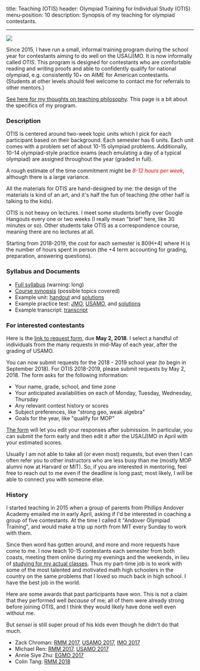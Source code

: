 title: Teaching (OTIS)
header: Olympiad Training for Individual Study (OTIS)
menu-position: 10
description: Synopsis of my teaching for olympiad contestants.

---

<img src="static/calvin-education.gif" />

Since 2015, I have run a small, informal training program during the school year
for contestants aiming to do well on the USA(J)MO.
It is now informally called *OTIS*.
This program is designed for contestants who are
comfortable reading and writing proofs
and able to confidently qualify for national olympiad,
e.g. consistently 10+ on AIME for American contestants.
(Students at other levels should feel welcome to contact
me for referrals to other mentors.)

[See here for my thoughts on teaching philosophy][perhour].
This page is a bit about the specifics of my program.

[perhour]: https://usamo.wordpress.com/2016/02/07/stop-paying-me-per-hour/

### Description

OTIS is centered around two-week topic units
which I pick for each participant based on their background.
Each semester has 6 units.
Each unit comes with a problem set of about 10-15 olympiad problems.
Additionally, 10-14 olympiad-style practice exams
(each emulating a day of a typical olympiad)
are assigned throughout the year (graded in full).

A rough estimate of the time commitment might be
<span style="color:red;">*8-12 hours per week*</span>,
although there is a large variance.

All the materials for OTIS are hand-designed by me:
the design of the materials is kind of an art,
and it's half the fun of teaching
(the other half is talking to the kids).

OTIS is not heavy on lectures.
I meet some students briefly over Google Hangouts
every one or two weeks (I really mean "brief" here, like 30 minutes or so).
Other students take OTIS as a correspondence course,
meaning there are no lectures at all.

Starting from 2018-2019, the cost for each semester is 80(H+4)
where H is the number of hours spent in person
(the +4 term accounting for grading, preparation, answering questions).

### Syllabus and Documents

* [Full syllabus](upload/otis-syllabus.pdf) (warning: long)
* [Course synopsis][unitlist] (possible topics covered)
* Example unit: [handout][sample-DNY] and [solutions][sample-DNYsol]
* Example practice test: [JMO][sample-jmo], [USAMO][sample-usamo], and [solutions][sample-sol]
* Example transcript: [transcript][sample-zack]

[sample-DNY]: static/otis-samples/DNY-ntconstruct.pdf
[sample-DNYsol]: static/otis-samples/DNY-sol-ntconstruct.pdf
[sample-jmo]: static/otis-samples/Exam-Sample-08-JMO.pdf
[sample-usamo]: static/otis-samples/Exam-Sample-08-USAMO.pdf
[sample-sol]: static/otis-samples/Exam-Sample-08-Soln.pdf
[sample-zack]: static/otis-samples/zack-local.pdf
[unitlist]: static/otis-samples/synopsis.html

### For interested contestants

[form]: https://goo.gl/forms/himGptArWuVhlFdv2

Here is the [link to request form][form], due **May 2, 2018**.
I select a handful of individuals from the many requests
in mid-May of each year, after the grading of USAMO.

You can now submit requests for the 2018 - 2019 school year
(to begin in September 2018).
For OTIS 2018-2019, please submit requests by May 2, 2018.
The form asks for the following information:

* Your name, grade, school, and time zone
* Your anticipated availabilities on each of Monday, Tuesday, Wednesday, Thursday
* Any relevant contest history or scores
* Subject preferences, like "strong geo, weak algebra"
* Goals for the year, like "qualify for MOP"

[The form][form] will let you edit your responses after submission.
In particular, you can submit the form early and then edit it after
the USA(J)MO in April with your estimated scores.

Usually I am not able to take all (or even most) requests, but even then
I can often refer you to other instructors who are less busy than me
(mostly MOP alumni now at Harvard or MIT).
So, if you are interested in mentoring,
feel free to reach out to me even if the deadline is long past;
most likely, I will be able to connect you with someone else.

### History

I started teaching in 2015 when a group of parents
from Phillips Andover Academy emailed me in early April,
asking if I'd be interested in coaching a group of five contestants.
At the time I called it "Andover Olympiad Training",
and would make a trip up north from MIT every Sunday to work with them.

Since then word has gotten around,
and more and more requests have come to me.
I now teach 10-15 contestants each semester from both coasts,
meeting them online during my evenings and the weekends,
in lieu of [studying for my actual classes][gir].
Thus my part-time job is to work with some of the
most talented and motivated math high schoolers in the country
on the same problems that I loved so much back in high school.
I have the best job in the world.

[gir]: http://catalog.mit.edu/mit/undergraduate-education/general-institute-requirements/

Here are some awards that past participants have won.
This is not a claim that they performed well *because* of me;
all of them were already strong before joining OTIS,
and I think they would likely have done well even without me.

But *sensei* is still super proud of his kids even
though he didn't do that much.

+ Zack Chroman: [RMM 2017][rmm17], [USAMO 2017][amo17], [IMO 2017][imo17]
+ Michael Ren: [RMM 2017][rmm17], [USAMO 2017][amo17]
+ Annie Siye Zhu: [EGMO 2017][egmo17]
+ Colin Tang: [RMM 2018][rmm18]

[rmm17]: http://rmms.lbi.ro/rmm2017/index.php?id=results_math
[amo17]: http://www.maa.org/sites/default/files/HonorableMentions2017.pdf
[imo17]: http://imo-official.org/year_reg_team.aspx?year=2017&code=USA
[egmo17]: https://www.egmo.org/people/person1022/
[rmm18]: http://rmms.lbi.ro/rmm2018/index.php?id=results_math
